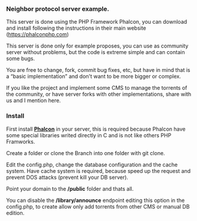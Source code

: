 ### Neighbor protocol server example.

This server is done using the PHP Framework Phalcon, you can download and install following the instructions in their main website (https://phalconphp.com)

This server is done only for example proposes, you can use as community server without problems, but the code is extreme simple and can contain some bugs.

You are free to change, fork, commit bug fixes, etc, but have in mind that is a “basic implementation” and don't want to be more bigger or complex.

If you like the project and implement some CMS to manage the torrents of the community, or have server forks with other implementations, share with us and I mention here.

### Install

First install **[Phalcon](https://phalconphp.com)** in your server, this is required because Phalcon have some special libraries writed directly in C and is not like others PHP Framworks.

Create a folder or clone the Branch into one folder with git clone.

Edit the config.php, change the database configuration and the cache system. Have cache system is required, because speed up the request and prevent DOS attacks (prevent kill your DB server).

Point your domain to the **/public** folder and thats all.

You can disable the **/library/announce** endpoint editing this option in the config.php, to create allow only add torrents from other CMS or manual DB edition.
